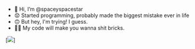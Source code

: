 - 👋 Hi, I’m @spaceyspacestar
- 😟 Started programming, probably made the biggest mistake ever in life
- 🙃 But hey, I'm trying! I guess.
- 😵‍💫 My code will make you wanna shit bricks.

[<img src="http://www.google.com.au/images/nav_logo7.png">]

<!---
spaceyspacestar/spaceyspacestar is a ✨ special ✨ repository because its `README.md` (this file) appears on your GitHub profile.
You can click the Preview link to take a look at your changes.
--->
